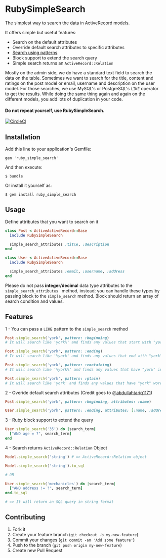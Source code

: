 # RubySimpleSearch

The simplest way to search the data in ActiveRecord models.

It offers simple but useful features:

- Search on the default attributes
- Override default search attributes to specific attributes
- [Search using patterns](#patterns)
- Block support to extend the search query
- Simple search returns an `ActiveRecord::Relation`

Mostly on the admin side, we do have a standard text field to search the data on the table.
Sometimes we want to search for the title, content and ratings on the post model or email,
username and description on the user model. For those searches, we use MySQL's or PostgreSQL's
`LIKE` operator to get the results. While doing the same thing again and again on the different
models, you add lots of duplication in your code.

#### Do not repeat yourself, use RubySimpleSearch.

[![CircleCI](https://circleci.com/gh/mechanicles/ruby_simple_search.svg?style=svg)](https://circleci.com/gh/mechanicles/ruby_simple_search)

## Installation

Add this line to your application's Gemfile:

    gem 'ruby_simple_search'

And then execute:

    $ bundle

Or install it yourself as:

    $ gem install ruby_simple_search

## Usage

Define attributes that you want to search on it

```Ruby
class Post < ActiveActiveRecord::Base
  include RubySimpleSearch

  simple_search_attributes :title, :description
end
```

```Ruby
class User < ActiveActiveRecord::Base
  include RubySimpleSearch

  simple_search_attributes :email, :username, :address
end
```

Please do not pass **integer/decimal** data type attributes to the `simple_search_attributes `
method, instead; you can handle these types by passing block to the `simple_search` method.
Block should return an array of search condition and values.

## Features

<a name="patterns"> 1 </a> - You can pass a `LIKE` pattern to the `simple_search` method

```ruby
Post.simple_search('york', pattern: :beginning)
# It will search like 'york%' and finds any values that start with "york"

Post.simple_search('york', pattern: :ending)
# It will search like '%york' and finds any values that end with "york"

Post.simple_search('york', pattern: :containing)
# It will search like '%york%' and finds any values that have "york" in any position

Post.simple_search('york', pattern: :plain)
# It will search like 'york' and finds any values that have "york" word
```

2 - Overide default search attributes (Credit goes to [@abdullahtariq1171](https://github.com/abdullahtariq1171))

```ruby
Post.simple_search('york', pattern: :beginning, attributes: :name)

User.simple_search('york', pattern: :ending, attributes: [:name, :address])
```

3 - Ruby block support to extend the query

```Ruby
User.simple_search('35') do |search_term|
  ["AND age = ?", search_term]
end
```

4 - Search returns `ActiveRecord::Relation` Object


```Ruby
Model.simple_search('string') # => ActiveRecord::Relation object

Model.simple_search('string').to_sql

# OR

User.simple_search('mechanicles') do |search_term|
  ["AND address != ?", search_term]
end.to_sql

# => It will return an SQL query in string format
```

## Contributing

1. Fork it
2. Create your feature branch (`git checkout -b my-new-feature`)
3. Commit your changes (`git commit -am 'Add some feature'`)
4. Push to the branch (`git push origin my-new-feature`)
5. Create new Pull Request
